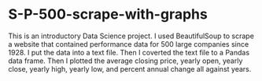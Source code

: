 # S-P-500-scrape-with-graphs
This is an introductory Data Science project. I used BeautifulSoup to scrape a website that contained performance data for 500 large companies since 1928. I put the data into a text file. Then I coverted the text file to a Pandas data frame. Then I plotted the average closing price, yearly open, yearly close, yearly high, yearly low, and percent annual change all against years. 
